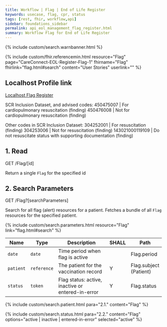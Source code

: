 ```yaml
---
title: Workflow | Flag | End of Life Register
keywords: usecase, flag, cpr, status
tags: [rest, fhir, workflow,api]
sidebar: foundations_sidebar
permalink: api_eol_management_flag_register.html
summary: Workflow Flag for End of Life Register
---
```


{% include custom/search.warnbanner.html %}

{% include custom/fhir.referencemin.html resource="Flag" page="CareConnect-EOL-Register-Flag-1" fhirname="Flag" fhirlink="flag.html#search" content="User Stories" userlink="" %}

## Localhost Profile link ##
<a href="http://localhost:8080/STU3/StructureDefinition/CareConnect-EOL-Register-Flag-1" target="_blank">Localhost Flag Register</a>

SCR Inclusion Dataset, and advised codes:
450475007 | For cardiopulmonary resuscitation (finding)
450476008 | Not for cardiopulmonary resuscitation (finding)

Other codes in SCR Inclusion Dataset:
304252001 | For resuscitation (finding)
304253006 | Not for resuscitation (finding)
143021000119109 | Do not resuscitate status with supporting documentation (finding)

## 1. Read ##

<div markdown="span" class="alert alert-success" role="alert">
GET /Flag/[id]</div>

Return a single `Flag` for the specified id


## 2. Search Parameters ##

<div markdown="span" class="alert alert-success" role="alert">
GET /Flag?[searchParameters]</div>

Search for all flag (alert) resources for a patient. Fetches a bundle of all `Flag` resources for the specified patient.

{% include custom/search.parameters.html resource="Flag"     link="flag.html#search" %}


| Name | Type | Description | SHALL | Path |
|------|------|-------------|-------|------|
| `date` | `date` | Time period when flag is active |  | Flag.period |
| `patient` | `reference` | The patient for the vaccination record | Y | Flag.subject <br>(Patient) |
| `status` | `token` | Flag status: active, inactive or entered-in-error | Y | Flag.status |


{% include custom/search.patient.html para="2.1." content="Flag" %}

{% include custom/search.status.html para="2.2." content="Flag" options="active | inactive | entered-in-error" selected="active" %}
